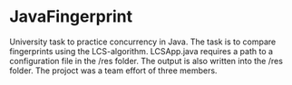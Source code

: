 # JavaFingerprint

University task to practice concurrency in Java. The task is to compare fingerprints using the LCS-algorithm.
LCSApp.java requires a path to a configuration file in the /res folder.
The output is also written into the /res folder.
The projoct was a team effort of three members.
